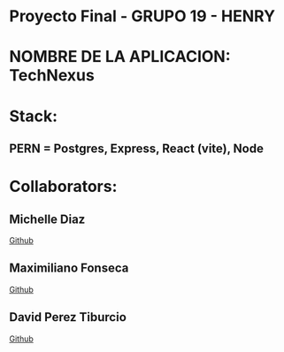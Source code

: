 # Proyecto Final - GRUPO 19 - HENRY

# NOMBRE DE LA APLICACION: TechNexus

# Stack:
## PERN = Postgres, Express, React (vite), Node

# Collaborators:
## Michelle Diaz
<a href="https://github.com/Michellemishna">Github</a>

## Maximiliano Fonseca
<a href="https://github.com/Maxi-95">Github</a>

## David Perez Tiburcio
<a href="https://github.com/Reydav1d">Github</a>